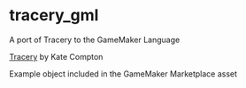 # tracery_gml
A port of Tracery to the GameMaker Language

[Tracery](https://github.com/galaxykate/tracery) by Kate Compton

Example object included in the GameMaker Marketplace asset
